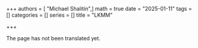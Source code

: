 +++
authors = [ "Michael Shalitin",]
math = true
date = "2025-01-11"
tags = []
categories = []
series = []
title = "LKMM"

+++

The page has not been translated yet.